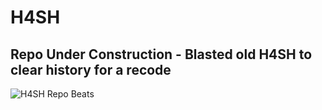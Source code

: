 # H4SH

## Repo Under Construction - Blasted old H4SH to clear history for a recode













![H4SH Repo Beats](https://repobeats.axiom.co/api/embed/cd71806ef917c387efc4aa6d9f6ff9a7ae92f497.svg "Contributions Are Welcome")

<!-- LINKS -->

[`node.js`]: https://nodejs.org/en/
[`mongodb`]: https://www.mongodb.com/
[`git`]: https://git-scm.com/
[typescript]: https://www.typescriptlang.org/
[discord.js]: https://discord.js.org/
[node.js]: https://nodejs.org/en/
[pr]: https://github.com/HenrickTheBull/H4SH/pulls
[stars]: https://github.com/HenrickTheBull/H4SH/stargazers
[issues]: https://github.com/HenrickTheBull/H4SH/issues
[changelog]: https://github.com/HenrickTheBull/H4SH/blob/main/CHANGELOG.md
[`eslint`]: https://eslint.org/
[`prettier`]: https://prettier.io/
[`commit message conventions`]: https://conventionalcommits.org/en/v1.0.0/
[apache]: https://github.com/HenrickTheBull/H4SH/blob/main/LICENSE.md
[`eta`]: https://www.javatpoint.com/eta-full-form
[`sapphire`]: https://www.sapphirejs.dev
[invite]: https://discord.com/api/oauth2/authorize?client_id=944833303226236989&scope=applications.commands+bot&permissions=543276137727

<!-- BADGES -->

[codefactor]: https://www.codefactor.io/repository/github/HenrickTheBull/H4SH/badge/main
[license]: https://img.shields.io/github/license/HenrickTheBull/H4SH
[github stars]: https://img.shields.io/github/stars/HenrickTheBull/H4SH
[github issues]: https://img.shields.io/github/issues/HenrickTheBull/H4SH
